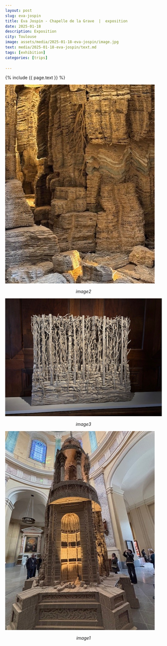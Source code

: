 ```yaml
---
layout: post
slug: eva-jospin
title: Eva Jospin - Chapelle de la Grave  |  exposition
date: 2025-01-18
description: Exposition
city: Toulouse
image: assets/media/2025-01-18-eva-jospin/image.jpg
text: media/2025-01-18-eva-jospin/text.md
tags: [exhibition]
categories: [trips]

---
```


{% include  {{ page.text }} %}



![text](assets/media/2025-01-18-eva-jospin/pictures/image2.jpg)

<div style="text-align: center;"><i>image2</i></div>


![text](assets/media/2025-01-18-eva-jospin/pictures/image3.jpg)

<div style="text-align: center;"><i>image3</i></div>


![text](assets/media/2025-01-18-eva-jospin/pictures/image1.jpg)

<div style="text-align: center;"><i>image1</i></div>


<div id="map" style="height: 400px;"></div>

<script>
    var map = L.map('map').setView([43.60098884509048, 1.4329312111961556], 13);

    L.tileLayer('https://{s}.tile.openstreetmap.org/{z}/{x}/{y}.png', {
        attribution: '&copy; <a href="https://www.openstreetmap.org/copyright">OpenStreetMap</a> contributors'
    }).addTo(map);

      var marker = L.marker([43.60098884509048, 1.4329312111961556]).addTo(map)
    .bindPopup("Chapelle de la Grave")
    .openPopup();

</script>

